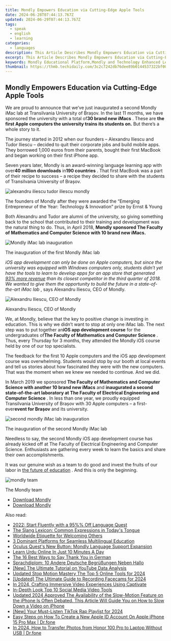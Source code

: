```yaml
---
title: Mondly Empowers Education via Cutting-Edge Apple Tools
date: 2024-06-28T07:44:13.767Z
updated: 2024-06-29T07:44:13.767Z
tags:
  - speak
  - english
  - learning
categories:
  - languages
description: This Article Describes Mondly Empowers Education via Cutting-Edge Apple Tools
excerpt: This Article Describes Mondly Empowers Education via Cutting-Edge Apple Tools
keywords: Mondly Educational Platform,Mondly and Technology Enhanced Learning,Appleseed Education Innovations with Mondly,Interactive Language Learning Tools by Mondly,Mondly Utilizing Apple Devices for E-Learning,Enhancing Education Through Technology,Innovative Online Learning Platforms
thumbnail: https://thmb.techidaily.com/3c2c7242db76dee89b0144537322bf00338926834317c4e6bfcb9abc42eeaf14.png
---
```


## Mondly Empowers Education via Cutting-Edge Apple Tools

 We are proud to announce that we’ve just inaugurated a second Mondly iMac lab at Transilvania University of Brașov. In the last 11 months, we have sponsored the university with a total of**30 brand new iMacs** . These are **the first Apple computers the university trains its students on.** But there’s a whole story to it.

 The journey started in 2012 when our founders – Alexandru Iliescu and Tudor Iliescu – decided to quit their corporate jobs and build mobile apps. They borrowed 1,000 euros from their parents, bought their first MacBook and began working on their first iPhone app.

 Seven years later, Mondly is an award-winning language learning app with over**40 million downloads** in**190 countries** . That first MacBook was a part of their recipe to success – a recipe they decided to share with the students of Transilvania University of Brașov.

![alexandru iliescu tudor iliescu mondly](https://edge.mondly.com/blog/wp-content/uploads/2019/03/alexandru-iliescu-tudor-iliescu-mondly-1024x683.jpg "Mondly Supports Education By Investing In State-Of-The-Art Apple Technology For Students 2")

 The founders of Mondly after they were awarded the “Emerging Entrepreneur of the Year: Technology & Innovation” prize by Ernst & Young

 Both Alexandru and Tudor are alumni of the university, so giving something back to the school that contributed to their training and development was the natural thing to do. Thus, in April 2018, **Mondly sponsored The Faculty of Mathematics and Computer Science with 10 brand new iMacs.**

![Mondly iMac lab inauguration](https://edge.mondly.com/blog/wp-content/uploads/2019/03/Mondly-iMac-lab-inauguration-1024x488.jpg "Mondly Supports Education By Investing In State-Of-The-Art Apple Technology For Students 3")

 The inauguration of the first Mondly iMac lab

 _iOS app development can only be done on Apple computers, but since the university was equipped with Windows computers only, students didn’t yet have the tools to learn to develop apps for an app store that generated [93% more revenue](https://techcrunch.com/2018/10/11/app-store-generated-93-more-revenue-than-google-play-in-q3/) than its closest competitor in the third quarter of 2018\. We wanted to give them the opportunity to build the future in a state-of-the-art iMac lab_ , says Alexandru Iliescu, CEO of Mondly.

![Alexandru Iliescu, CEO of Mondly](https://edge.mondly.com/blog/wp-content/uploads/2019/03/alexandru-iliescu-ceo-mondly-820x1024.jpg "Mondly Supports Education By Investing In State-Of-The-Art Apple Technology For Students 4")

 Alexandru Iliescu, CEO of Mondly

 We, at Mondly, believe that the key to positive change is investing in education. This is why we didn’t want to stop at only one iMac lab. The next step was to put together an**iOS app development course** for the undergraduates of**The Faculty of Mathematics and Computer Science** . Thus, every Thursday for 3 months, they attended the Mondly iOS course held by one of our top specialists.

 The feedback for the first 10 Apple computers and the iOS app development course was overwhelming. Students would stop by our booth at local events and tell us stories about how fascinated they were with the new computers. That was the moment when we knew we needed to continue. And we did.

 In March 2019 we sponsored **The Faculty of Mathematics and Computer Science with another 10 brand new iMacs** and **inaugurated a second state-of-the-art laboratory at The Faculty of Electrical Engineering and Computer Science** . In less than one year, we proudly equipped Transilvania University of Brașov with 30 Apple computers – a first-ever**event for Brașov** and its university.

![second mondly iMac lab inauguration](https://edge.mondly.com/blog/wp-content/uploads/2019/03/second-mondly-iMac-lab-inauguration-1024x684.jpg "Mondly Supports Education By Investing In State-Of-The-Art Apple Technology For Students 5")

 The inauguration of the second Mondly iMac lab

 Needless to say, the second Mondly iOS app development course has already kicked off at The Faculty of Electrical Engineering and Computer Science. Enthusiasts are gathering every week to learn the basics and share their own accomplishments.

 It was our genuine wish as a team to do good and invest the fruits of our labor in [the future of education](https://shop.mondly.com/affiliate.php?ACCOUNT=ATISTUDI&AFFILIATE=108875&PATH=https://www.mondly.com?AFFILIATE=108875) . And this is only the beginning.

![mondly team](https://edge.mondly.com/blog/wp-content/uploads/2019/03/mondly-team-scaled-960x623.jpg "Mondly Supports Education By Investing In State-Of-The-Art Apple Technology For Students 6")

 The Mondly team

* [Download Mondly](https://www.facebook.com/sharer/sharer.php?u=https%3A%2F%2Fwww.mondly.com%2Fblog%2Fmondly-supports-education-investing-apple-technology-for-students%2F&t=Mondly+Supports+Education+by+Investing+in+State-Of-The-Art+Apple+Technology+for+Students "Share on Facebook")
* [Download Mondly](https://shop.mondly.com/affiliate.php?ACCOUNT=ATISTUDI&AFFILIATE=108875&PATH=https://www.mondly.com?AFFILIATE=108875)

<ins class="adsbygoogle"
     style="display:block"
     data-ad-format="autorelaxed"
     data-ad-client="ca-pub-7571918770474297"
     data-ad-slot="1223367746"></ins>



<ins class="adsbygoogle"
     style="display:block"
     data-ad-client="ca-pub-7571918770474297"
     data-ad-slot="8358498916"
     data-ad-format="auto"
     data-full-width-responsive="true"></ins>

<span class="atpl-alsoreadstyle">Also read:</span>
<div><ul>
<li><a href="https://mondly-stories.techidaily.com/2022-start-fluently-with-a-95-off-language-quest/"><u>2022: Start Fluently with a 95%% Off Language Quest</u></a></li>
<li><a href="https://mondly-stories.techidaily.com/the-slang-lexicon-common-expressions-in-todays-tongue/"><u>The Slang Lexicon: Common Expressions in Today's Tongue</u></a></li>
<li><a href="https://mondly-stories.techidaily.com/worldwide-etiquette-for-welcoming-others/"><u>Worldwide Etiquette for Welcoming Others</u></a></li>
<li><a href="https://mondly-stories.techidaily.com/3-dominant-platforms-for-seamless-multilingual-education/"><u>3 Dominant Platforms for Seamless Multilingual Education</u></a></li>
<li><a href="https://mondly-stories.techidaily.com/oculus-quests-new-button-mondly-language-support-expansion/"><u>Oculus Quest's New Button: Mondly Language Support Expansion</u></a></li>
<li><a href="https://mondly-stories.techidaily.com/1719579308386-learn-urdu-online-in-just-10-minutes-a-day/"><u>Learn Urdu Online In Just 10 Minutes A Day</u></a></li>
<li><a href="https://mondly-stories.techidaily.com/the-16-best-ways-to-say-thank-you-in-german/"><u>The 16 Best Ways to Say Thank You in German</u></a></li>
<li><a href="https://mondly-stories.techidaily.com/sprachdiplom-10-andere-deutsche-begrussungen-neben-hallo/"><u>Sprachdiplom: 10 Andere Deutsche Begrüßungen Neben Hallo</u></a></li>
<li><a href="https://facebook-video-footage.techidaily.com/new-the-ultimate-tutorial-on-youtube-data-analysis/"><u>[New] The Ultimate Tutorial on YouTube Data Analysis</u></a></li>
<li><a href="https://video-content-creator.techidaily.com/updated-stop-motion-mastery-the-top-5-online-tools-for-2024/"><u>Updated Stop Motion Mastery The Top 5 Online Tools for 2024</u></a></li>
<li><a href="https://digital-screen-recording.techidaily.com/updated-the-ultimate-guide-to-recording-facecams-for-2024/"><u>[Updated] The Ultimate Guide to Recording Facecams for 2024</u></a></li>
<li><a href="https://digital-screen-recording.techidaily.com/in-2024-crafting-immersive-video-experiences-using-captivate/"><u>In 2024, Crafting Immersive Video Experiences Using Captivate</u></a></li>
<li><a href="https://facebook-videos.techidaily.com/in-depth-look-top-10-social-media-video-tools/"><u>In-Depth Look  Top 10 Social Media Video Tools</u></a></li>
<li><a href="https://ai-video-editing.techidaily.com/updated-2024-approved-the-availability-of-the-slow-motion-feature-on-the-iphone-is-often-debated-this-article-will-guide-you-on-how-to-slow-down-a-video-on-/"><u>Updated 2024 Approved The Availability of the Slow-Motion Feature on the iPhone Is Often Debated. This Article Will Guide You on How to Slow Down a Video on iPhone</u></a></li>
<li><a href="https://tiktok-videos.techidaily.com/new-your-must-listen-tiktok-rap-playlist-for-2024/"><u>[New] Your Must-Listen TikTok Rap Playlist for 2024</u></a></li>
<li><a href="https://iphone-unlock.techidaily.com/easy-steps-on-how-to-create-a-new-apple-id-account-on-apple-iphone-15-pro-max-drfone-by-drfone-ios/"><u>Easy Steps on How To Create a New Apple ID Account On Apple iPhone 15 Pro Max | Dr.fone</u></a></li>
<li><a href="https://android-transfer.techidaily.com/in-2024-how-to-transfer-photos-from-honor-100-pro-to-laptop-without-usb-drfone-by-drfone-transfer-from-android-transfer-from-android/"><u>In 2024, How to Transfer Photos from Honor 100 Pro to Laptop Without USB | Dr.fone</u></a></li>
</ul></div>
